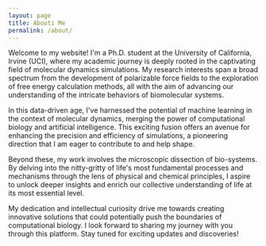 ```yaml
---
layout: page
title: Abouti Me
permalink: /about/
---
```

Welcome to my website! I'm a Ph.D. student at the University of California, Irvine (UCI), where my academic journey is deeply rooted in the captivating field of molecular dynamics simulations. My research interests span a broad spectrum from the development of polarizable force fields to the exploration of free energy calculation methods, all with the aim of advancing our understanding of the intricate behaviors of biomolecular systems.  


In this data-driven age, I've harnessed the potential of machine learning in the context of molecular dynamics, merging the power of computational biology and artificial intelligence. This exciting fusion offers an avenue for enhancing the precision and efficiency of simulations, a pioneering direction that I am eager to contribute to and help shape.  


Beyond these, my work involves the microscopic dissection of bio-systems. By delving into the nitty-gritty of life's most fundamental processes and mechanisms through the lens of physical and chemical principles, I aspire to unlock deeper insights and enrich our collective understanding of life at its most essential level.  


My dedication and intellectual curiosity drive me towards creating innovative solutions that could potentially push the boundaries of computational biology. I look forward to sharing my journey with you through this platform. Stay tuned for exciting updates and discoveries!

